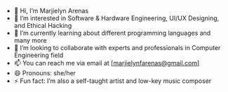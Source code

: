- 👋 Hi, I’m Marjielyn Arenas
- 👀 I’m interested in Software & Hardware Engineering, UI/UX Designing, and Ethical Hacking
- 🌱 I’m currently learning about different programming languages and many more
- 💞️ I’m looking to collaborate with experts and professionals in Computer Engineering field
- 📫 You can reach me via email at [marjielynfarenas@gmail.com]
- 😄 Pronouns: she/her
- ⚡ Fun fact: I’m also a self-taught artist and low-key music composer

<!---
marjielyn-arenas/marjielyn-arenas is a ✨ special ✨ repository because its `README.md` (this file) appears on your GitHub profile.
You can click the Preview link to take a look at your changes.
--->
